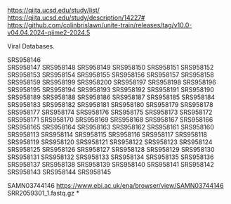 https://qiita.ucsd.edu/study/list/  </br>
https://qiita.ucsd.edu/study/description/14227#</br>
https://github.com/colinbrislawn/unite-train/releases/tag/v10.0-v04.04.2024-qiime2-2024.5

Viral Databases.

SRS958146     
SRS958147
SRS958148
SRS958149
SRS958150
SRS958151
SRS958152
SRS958153
SRS958154
SRS958155
SRS958156
SRS958157
SRS958158
SRS958159
SRS958199
SRS958200
SRS958197
SRS958198
SRS958196
SRS958195
SRS958194
SRS958193
SRS958192
SRS958191
SRS958190
SRS958189
SRS958188
SRS958186
SRS958187
SRS958185
SRS958184
SRS958183
SRS958182
SRS958181
SRS958180
SRS958179
SRS958178
SRS958177
SRS958174
SRS958176
SRS958175
SRS958173
SRS958172
SRS958171
SRS958170
SRS958169
SRS958168
SRS958167
SRS958166
SRS958165
SRS958164
SRS958163
SRS958162
SRS958161
SRS958160
SRS958113
SRS958114
SRS958115
SRS958116
SRS958117
SRS958118
SRS958119
SRS958120
SRS958121
SRS958122
SRS958123
SRS958124
SRS958125
SRS958126
SRS958127
SRS958128
SRS958129
SRS958130
SRS958131
SRS958132
SRS958133
SRS958134
SRS958135
SRS958136
SRS958137
SRS958138
SRS958139
SRS958140
SRS958141
SRS958142
SRS958143
SRS958144
SRS958145


SAMN03744146    https://www.ebi.ac.uk/ena/browser/view/SAMN03744146   SRR2059301_1.fastq.gz  * 

